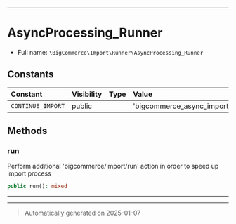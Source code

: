 ***

# AsyncProcessing_Runner





* Full name: `\BigCommerce\Import\Runner\AsyncProcessing_Runner`


## Constants

| Constant | Visibility | Type | Value |
|:---------|:-----------|:-----|:------|
|`CONTINUE_IMPORT`|public| |&#039;bigcommerce_async_import_continue&#039;|


## Methods


### run

Perform additional 'bigcommerce/import/run' action in order to speed up import process

```php
public run(): mixed
```












***


***
> Automatically generated on 2025-01-07
